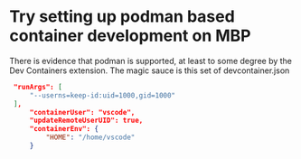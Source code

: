 # Try setting up podman based container development on MBP

There is evidence that podman is supported, at least to some degree by the Dev Containers extension.
The magic sauce is this set of devcontainer.json

```json
 "runArgs": [
     "--userns=keep-id:uid=1000,gid=1000"
 ],
     "containerUser": "vscode",
     "updateRemoteUserUID": true,
     "containerEnv": {
         "HOME": "/home/vscode"
     }
```
